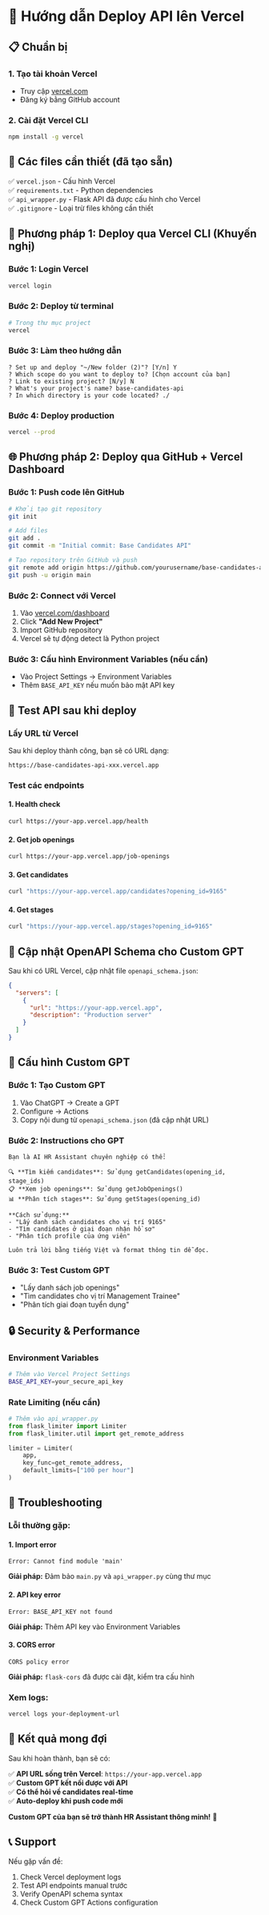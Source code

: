 # 🚀 Hướng dẫn Deploy API lên Vercel

## 📋 Chuẩn bị

### 1. Tạo tài khoản Vercel

- Truy cập [vercel.com](https://vercel.com)
- Đăng ký bằng GitHub account

### 2. Cài đặt Vercel CLI

```bash
npm install -g vercel
```

## 🔧 Các files cần thiết (đã tạo sẵn)

✅ `vercel.json` - Cấu hình Vercel  
✅ `requirements.txt` - Python dependencies  
✅ `api_wrapper.py` - Flask API đã được cấu hình cho Vercel  
✅ `.gitignore` - Loại trừ files không cần thiết

## 🚀 Phương pháp 1: Deploy qua Vercel CLI (Khuyến nghị)

### Bước 1: Login Vercel

```bash
vercel login
```

### Bước 2: Deploy từ terminal

```bash
# Trong thư mục project
vercel
```

### Bước 3: Làm theo hướng dẫn

```
? Set up and deploy "~/New folder (2)"? [Y/n] Y
? Which scope do you want to deploy to? [Chọn account của bạn]
? Link to existing project? [N/y] N
? What's your project's name? base-candidates-api
? In which directory is your code located? ./
```

### Bước 4: Deploy production

```bash
vercel --prod
```

## 🌐 Phương pháp 2: Deploy qua GitHub + Vercel Dashboard

### Bước 1: Push code lên GitHub

```bash
# Khởi tạo git repository
git init

# Add files
git add .
git commit -m "Initial commit: Base Candidates API"

# Tạo repository trên GitHub và push
git remote add origin https://github.com/yourusername/base-candidates-api.git
git push -u origin main
```

### Bước 2: Connect với Vercel

1. Vào [vercel.com/dashboard](https://vercel.com/dashboard)
2. Click **"Add New Project"**
3. Import GitHub repository
4. Vercel sẽ tự động detect là Python project

### Bước 3: Cấu hình Environment Variables (nếu cần)

- Vào Project Settings → Environment Variables
- Thêm `BASE_API_KEY` nếu muốn bảo mật API key

## 🧪 Test API sau khi deploy

### Lấy URL từ Vercel

Sau khi deploy thành công, bạn sẽ có URL dạng:

```
https://base-candidates-api-xxx.vercel.app
```

### Test các endpoints

#### 1. Health check

```bash
curl https://your-app.vercel.app/health
```

#### 2. Get job openings

```bash
curl https://your-app.vercel.app/job-openings
```

#### 3. Get candidates

```bash
curl "https://your-app.vercel.app/candidates?opening_id=9165"
```

#### 4. Get stages

```bash
curl "https://your-app.vercel.app/stages?opening_id=9165"
```

## 🔧 Cập nhật OpenAPI Schema cho Custom GPT

Sau khi có URL Vercel, cập nhật file `openapi_schema.json`:

```json
{
  "servers": [
    {
      "url": "https://your-app.vercel.app",
      "description": "Production server"
    }
  ]
}
```

## 🎯 Cấu hình Custom GPT

### Bước 1: Tạo Custom GPT

1. Vào ChatGPT → Create a GPT
2. Configure → Actions
3. Copy nội dung từ `openapi_schema.json` (đã cập nhật URL)

### Bước 2: Instructions cho GPT

```
Bạn là AI HR Assistant chuyên nghiệp có thể:

🔍 **Tìm kiếm candidates**: Sử dụng getCandidates(opening_id, stage_ids)
📋 **Xem job openings**: Sử dụng getJobOpenings()
📊 **Phân tích stages**: Sử dụng getStages(opening_id)

**Cách sử dụng:**
- "Lấy danh sách candidates cho vị trí 9165"
- "Tìm candidates ở giai đoạn nhận hồ sơ"
- "Phân tích profile của ứng viên"

Luôn trả lời bằng tiếng Việt và format thông tin dễ đọc.
```

### Bước 3: Test Custom GPT

- "Lấy danh sách job openings"
- "Tìm candidates cho vị trí Management Trainee"
- "Phân tích giai đoạn tuyển dụng"

## 🔒 Security & Performance

### Environment Variables

```bash
# Thêm vào Vercel Project Settings
BASE_API_KEY=your_secure_api_key
```

### Rate Limiting (nếu cần)

```python
# Thêm vào api_wrapper.py
from flask_limiter import Limiter
from flask_limiter.util import get_remote_address

limiter = Limiter(
    app,
    key_func=get_remote_address,
    default_limits=["100 per hour"]
)
```

## 🐛 Troubleshooting

### Lỗi thường gặp:

#### 1. Import error

```
Error: Cannot find module 'main'
```

**Giải pháp:** Đảm bảo `main.py` và `api_wrapper.py` cùng thư mục

#### 2. API key error

```
Error: BASE_API_KEY not found
```

**Giải pháp:** Thêm API key vào Environment Variables

#### 3. CORS error

```
CORS policy error
```

**Giải pháp:** `flask-cors` đã được cài đặt, kiểm tra cấu hình

### Xem logs:

```bash
vercel logs your-deployment-url
```

## 🎉 Kết quả mong đợi

Sau khi hoàn thành, bạn sẽ có:

✅ **API URL sống trên Vercel**: `https://your-app.vercel.app`  
✅ **Custom GPT kết nối được với API**  
✅ **Có thể hỏi về candidates real-time**  
✅ **Auto-deploy khi push code mới**

**Custom GPT của bạn sẽ trở thành HR Assistant thông minh!** 🚀

## 📞 Support

Nếu gặp vấn đề:

1. Check Vercel deployment logs
2. Test API endpoints manual trước
3. Verify OpenAPI schema syntax
4. Check Custom GPT Actions configuration
